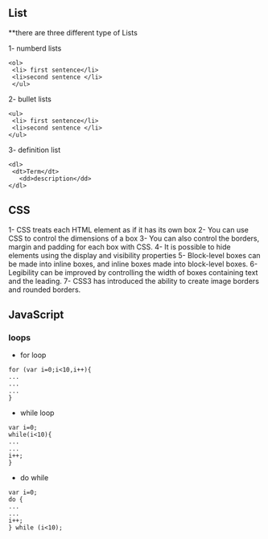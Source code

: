 ## List 
**there are three different type of Lists

1- numberd lists
```
<ol>
 <li> first sentence</li>
 <li>second sentence </li>
 </ul> 
``` 
2- bullet lists
```
<ul>
 <li> first sentence</li>
 <li>second sentence </li>
</ul> 

```

3- definition list
```
<dl>
 <dt>Term</dt>
   <dd>description</dd>
</dl>   
```

## CSS
1- CSS treats each HTML element as if it has its own box
2- You can use CSS to control the dimensions of a box
3- You can also control the borders, margin and padding for each box with CSS.
4- It is possible to hide elements using the display and visibility properties
5- Block-level boxes can be made into inline boxes, and inline boxes made into block-level boxes.
6- Legibility can be improved by controlling the width of boxes containing text and the leading. 
7- CSS3 has introduced the ability to create image borders and rounded borders.



## JavaScript

### loops

+ for loop
```
for (var i=0;i<10,i++){
...
...
...
}
```
+ while loop

```
var i=0;
while(i<10){
...
...
i++;
}
```

+ do while
```
var i=0;
do {
...
...
i++;
} while (i<10);
```


